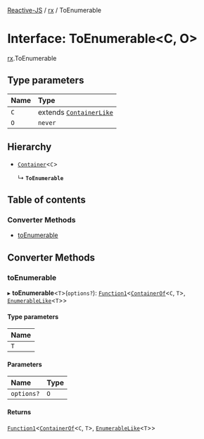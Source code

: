 [Reactive-JS](../README.md) / [rx](../modules/rx.md) / ToEnumerable

# Interface: ToEnumerable<C, O\>

[rx](../modules/rx.md).ToEnumerable

## Type parameters

| Name | Type |
| :------ | :------ |
| `C` | extends [`ContainerLike`](containers.ContainerLike.md) |
| `O` | `never` |

## Hierarchy

- [`Container`](containers.Container.md)<`C`\>

  ↳ **`ToEnumerable`**

## Table of contents

### Converter Methods

- [toEnumerable](rx.ToEnumerable.md#toenumerable)

## Converter Methods

### toEnumerable

▸ **toEnumerable**<`T`\>(`options?`): [`Function1`](../modules/functions.md#function1)<[`ContainerOf`](../modules/containers.md#containerof)<`C`, `T`\>, [`EnumerableLike`](rx.EnumerableLike.md)<`T`\>\>

#### Type parameters

| Name |
| :------ |
| `T` |

#### Parameters

| Name | Type |
| :------ | :------ |
| `options?` | `O` |

#### Returns

[`Function1`](../modules/functions.md#function1)<[`ContainerOf`](../modules/containers.md#containerof)<`C`, `T`\>, [`EnumerableLike`](rx.EnumerableLike.md)<`T`\>\>
